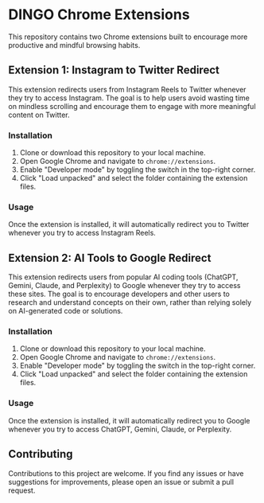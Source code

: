 # DINGO Chrome Extensions

This repository contains two Chrome extensions built to encourage more productive and mindful browsing habits.

## Extension 1: Instagram to Twitter Redirect

This extension redirects users from Instagram Reels to Twitter whenever they try to access Instagram. The goal is to help users avoid wasting time on mindless scrolling and encourage them to engage with more meaningful content on Twitter.

### Installation

1. Clone or download this repository to your local machine.
2. Open Google Chrome and navigate to `chrome://extensions`.
3. Enable "Developer mode" by toggling the switch in the top-right corner.
4. Click "Load unpacked" and select the folder containing the extension files.

### Usage

Once the extension is installed, it will automatically redirect you to Twitter whenever you try to access Instagram Reels.

## Extension 2: AI Tools to Google Redirect

This extension redirects users from popular AI coding tools (ChatGPT, Gemini, Claude, and Perplexity) to Google whenever they try to access these sites. The goal is to encourage developers and other users to research and understand concepts on their own, rather than relying solely on AI-generated code or solutions.

### Installation

1. Clone or download this repository to your local machine.
2. Open Google Chrome and navigate to `chrome://extensions`.
3. Enable "Developer mode" by toggling the switch in the top-right corner.
4. Click "Load unpacked" and select the folder containing the extension files.

### Usage

Once the extension is installed, it will automatically redirect you to Google whenever you try to access ChatGPT, Gemini, Claude, or Perplexity.

## Contributing

Contributions to this project are welcome. If you find any issues or have suggestions for improvements, please open an issue or submit a pull request.
